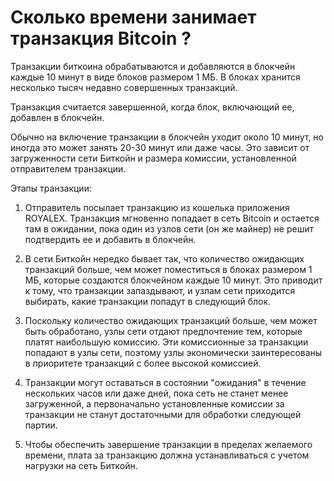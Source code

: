 # Сколько времени занимает транзакция Bitcoin ?

Транзакции биткоина обрабатываются и добавляются в блокчейн каждые 10 минут в виде блоков размером 1 МБ. В блоках хранится несколько тысяч недавно совершенных транзакций.

Транзакция считается завершенной, когда блок, включающий ее, добавлен в блокчейн.

Обычно на включение транзакции в блокчейн уходит около 10 минут, но иногда это может занять 20-30 минут или даже часы. Это зависит от загруженности сети Биткойн и размера комиссии, установленной отправителем транзакции.

Этапы транзакции:

1. Отправитель посылает транзакцию из кошелька приложения ROYALEX. Транзакция мгновенно попадает в сеть Bitcoin и остается там в ожидании, пока один из узлов сети (он же майнер) не решит подтвердить ее и добавить в блокчейн.

2. В сети Биткойн нередко бывает так, что количество ожидающих транзакций больше, чем может поместиться в блоках размером 1 МБ, которые создаются блокчейном каждые 10 минут. Это приводит к тому, что транзакции запаздывают, и узлам сети приходится выбирать, какие транзакции попадут в следующий блок.

3. Поскольку количество ожидающих транзакций больше, чем может быть обработано, узлы сети отдают предпочтение тем, которые платят наибольшую комиссию. Эти комиссионные за транзакции попадают в узлы сети, поэтому узлы экономически заинтересованы в приоритете транзакций с более высокой комиссией.

4. Транзакции могут оставаться в состоянии "ожидания" в течение нескольких часов или даже дней, пока сеть не станет менее загруженной, а первоначально установленные комиссии за транзакции не станут достаточными для обработки следующей партии.

5. Чтобы обеспечить завершение транзакции в пределах желаемого времени, плата за транзакцию должна устанавливаться с учетом нагрузки на сеть Биткойн.